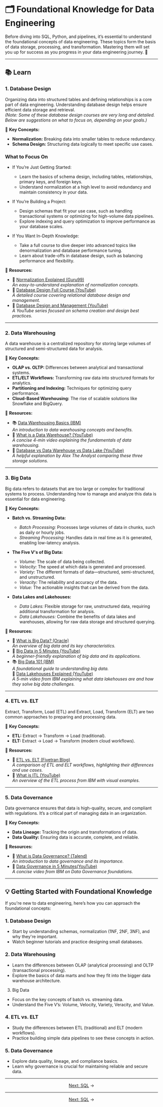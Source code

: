 # 🗂️ Foundational Knowledge for Data Engineering  

Before diving into SQL, Python, and pipelines, it’s essential to understand the foundational concepts of data engineering. These topics form the basis of data storage, processing, and transformation. Mastering them will set you up for success as you progress in your data engineering journey. 🚀  

---
## **📚 Learn**  

### **1. Database Design**  
Organizing data into structured tables and defining relationships is a core part of data engineering. Understanding database design helps ensure efficient data storage and retrieval.  
*(Note: Some of these database design courses are very long and detailed. Below are suggestions on what to focus on, depending on your goals.)*

🌟 **Key Concepts:**  
- **Normalization:** Breaking data into smaller tables to reduce redundancy.  
- **Schema Design:** Structuring data logically to meet specific use cases.  

### What to Focus On
- If You’re Just Getting Started:  
  - Learn the basics of schema design, including tables, relationships, primary keys, and foreign keys.  
  - Understand normalization at a high level to avoid redundancy and maintain consistency in your data.  

- If You’re Building a Project:  
  - Design schemas that fit your use case, such as handling transactional systems or optimizing for high-volume data pipelines.  
  - Explore indexing and query optimization to improve performance as your database scales.  

- If You Want In-Depth Knowledge:  
  - Take a full course to dive deeper into advanced topics like denormalization and database performance tuning.  
  - Learn about trade-offs in database design, such as balancing performance and flexibility.  


🌟 **Resources:**  
- 📝 <a href="https://www.guru99.com/database-normalization.html" target="_blank" rel="noopener noreferrer">Normalization Explained (Guru99)</a>  
  *An easy-to-understand explanation of normalization concepts.*  
- 🎥 <a href="https://www.youtube.com/watch?v=ztHopE5Wnpc" target="_blank" rel="noopener noreferrer">Database Design Full Course (YouTube)</a>  
  *A detailed course covering relational database design and management.*  
- 🎥 <a href="https://www.youtube.com/watch?v=DUHOSFoYK7o&list=PL1LIXLIF50uURxYXfBCaAXDzSdZlQiESy&index=1" target="_blank" rel="noopener noreferrer">Database Design and Management (YouTube)</a>  
  *A YouTube series focused on schema creation and design best practices.*  


---

### **2. Data Warehousing**  
A data warehouse is a centralized repository for storing large volumes of structured and semi-structured data for analysis.  

🌟 **Key Concepts:**  
- **OLAP vs. OLTP:** Differences between analytical and transactional systems.  
- **ETL/ELT Workflows:** Transforming raw data into structured formats for analytics.  
- **Partitioning and Indexing:** Techniques for optimizing query performance.  
- **Cloud-Based Warehousing:** The rise of scalable solutions like Snowflake and BigQuery.  

🌟 **Resources:**  
- 📚 <a href="https://www.ibm.com/topics/data-warehouse" target="_blank" rel="noopener noreferrer">Data Warehousing Basics (IBM)</a>  
  *An introduction to data warehousing concepts and benefits.*  
- 🎥 <a href="https://www.youtube.com/watch?v=AHR_7jFCMeY" target="_blank" rel="noopener noreferrer">What is a Data Warehouse? (YouTube)</a>  
  *A concise 4-min video explaining the fundamentals of data warehousing.*  
- 🎥 <a href="https://www.youtube.com/watch?v=-bSkREem8dM" target="_blank" rel="noopener noreferrer">Database vs Data Warehouse vs Data Lake (YouTube)</a>  
  *A helpful explanation by Alex The Analyst comparing these three storage solutions.*  


---

### **3. Big Data**  
Big data refers to datasets that are too large or complex for traditional systems to process. Understanding how to manage and analyze this data is essential for data engineering.

🌟 **Key Concepts:**  
- **Batch vs. Streaming Data:**  
  - *Batch Processing:* Processes large volumes of data in chunks, such as daily or hourly jobs.  
  - *Streaming Processing:* Handles data in real time as it is generated, enabling low-latency analysis.  

- **The Five V's of Big Data:**  
  - *Volume:* The scale of data being collected.  
  - *Velocity:* The speed at which data is generated and processed.  
  - *Variety:* The different formats of data—structured, semi-structured, and unstructured.  
  - *Veracity:* The reliability and accuracy of the data.  
  - *Value:* The actionable insights that can be derived from the data.  

- **Data Lakes and Lakehouses:**  
  - *Data Lakes:* Flexible storage for raw, unstructured data, requiring additional transformation for analysis.  
  - *Data Lakehouses:* Combine the benefits of data lakes and warehouses, allowing for raw data storage and structured querying. 

🌟 **Resources:**  
- 📝 <a href="https://www.oracle.com/big-data/what-is-big-data/" target="_blank" rel="noopener noreferrer">What is Big Data? (Oracle)</a>  
  *An overview of big data and its key characteristics.*  
- 🎥 <a href="https://www.youtube.com/watch?v=bAyrObl7TYE" target="_blank" rel="noopener noreferrer">Big Data in 5 Minutes (YouTube)</a>  
  *A beginner-friendly explanation of big data and its applications.*  
- 📚 <a href="https://www.ibm.com/cloud/learn/big-data" target="_blank" rel="noopener noreferrer">Big Data 101 (IBM)</a>  
  *A foundational guide to understanding big data.*  
 🎥 <a href="https://www.youtube.com/watch?v=Enu-EH7RHHM" target="_blank" rel="noopener noreferrer">Data Lakehouses Explained (YouTube)</a>  
  *A 5-min video from IBM explaining what data lakehouses are and how they solve big data challenges.*  

---

### **4. ETL vs. ELT**  
Extract, Transform, Load (ETL) and Extract, Load, Transform (ELT) are two common approaches to preparing and processing data.  

🌟 **Key Concepts:**  
- **ETL:** Extract → Transform → Load (traditional).  
- **ELT:** Extract → Load → Transform (modern cloud workflows).  

🌟 **Resources:**  
- 📝 <a href="https://blog.fivetran.com/etl-vs-elt" target="_blank" rel="noopener noreferrer">ETL vs. ELT (Fivetran Blog)</a>  
  *A comparison of ETL and ELT workflows, highlighting their differences and use cases.*  
- 🎥 <a href="https://www.youtube.com/watch?v=8JJ101D3knE" target="_blank" rel="noopener noreferrer">What is ITL (YouTube)</a>  
  *An overview of the ETL process from IBM with visual examples.*  

---

### **5. Data Governance**  
Data governance ensures that data is high-quality, secure, and compliant with regulations. It’s a critical part of managing data in an organization.  

🌟 **Key Concepts:**  
- **Data Lineage:** Tracking the origin and transformations of data.  
- **Data Quality:** Ensuring data is accurate, complete, and reliable.  

🌟 **Resources:**  
- 📝 <a href="https://www.talend.com/resources/what-is-data-governance/" target="_blank" rel="noopener noreferrer">What is Data Governance? (Talend)</a>  
  *An introduction to data governance and its importance.*  
- 🎥 <a href="https://www.youtube.com/watch?v=U1zRa2XisZk" target="_blank" rel="noopener noreferrer">Data Governance in 5 Minutes(YouTube)</a>  
  *A concise video from IBM on Data Governance foundations.*  

---


## **💡 Getting Started with Foundational Knowledge**  

If you're new to data engineering, here’s how you can approach the foundational concepts:  

### **1. Database Design**  
- Start by understanding schemas, normalization (1NF, 2NF, 3NF), and why they're important.  
- Watch beginner tutorials and practice designing small databases.  

### **2. Data Warehousing**  
- Learn the differences between OLAP (analytical processing) and OLTP (transactional processing).  
- Explore the basics of data marts and how they fit into the bigger data warehouse architecture.  

3. Big Data
- Focus on the key concepts of batch vs. streaming data.
- Understand the Five V’s: Volume, Velocity, Variety, Veracity, and Value.

### **4. ETL vs. ELT**  
- Study the differences between ETL (traditional) and ELT (modern workflows).  
- Practice building simple data pipelines to see these concepts in action.  

### **5. Data Governance**  
- Explore data quality, lineage, and compliance basics.  
- Learn why governance is crucial for maintaining reliable and secure data.  

---  
<p align="center">  
<a href="../03_SQL/README.md" target="_blank" rel="noopener noreferrer">Next: SQL</a> →  
</p>  


---

<p align="center">  
<a href="../03_SQL/README.md">Next: SQL</a> →
</p>  
